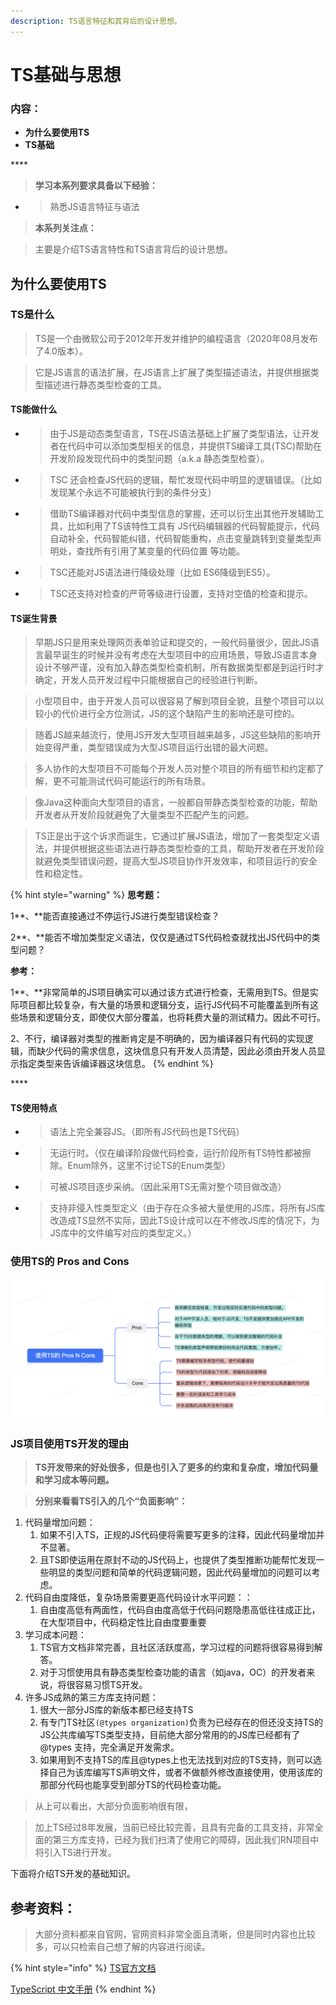 ```yaml
---
description: TS语言特征和其背后的设计思想。
---
```


# TS基础与思想



### 内容：

* **为什么要使用TS**
* **TS基础**

\*\*\*\*

> **学习本系列要求具备以下经验：**

* > 熟悉JS语言特征与语法

> **本系列关注点：**

> 主要是介绍TS语言特性和TS语言背后的设计思想。





## 为什么要使用TS

### TS是什么

> TS是一个由微软公司于2012年开发并维护的编程语言（2020年08月发布了4.0版本）。

> 它是JS语言的语法扩展，在JS语言上扩展了类型描述语法，并提供根据类型描述进行静态类型检查的工具。

#### TS能做什么

* > 由于JS是动态类型语言，TS在JS语法基础上扩展了类型语法，让开发者在代码中可以添加类型相关的信息，并提供TS编译工具\(TSC\)帮助在开发阶段发现代码中的类型问题（a.k.a 静态类型检查）。
* > TSC 还会检查JS代码的逻辑，帮忙发现代码中明显的逻辑错误。（比如发现某个永远不可能被执行到的条件分支）
* > 借助TS编译器对代码中类型信息的掌握，还可以衍生出其他开发辅助工具，比如利用了TS该特性工具有 JS代码编辑器的代码智能提示，代码自动补全，代码智能纠错，代码智能重构，点击变量跳转到变量类型声明处，查找所有引用了某变量的代码位置 等功能。
* > TSC还能对JS语法进行降级处理（比如 ES6降级到ES5）。
* > TSC还支持对检查的严苛等级进行设置，支持对空值的检查和提示。

#### TS诞生背景

> 早期JS只是用来处理网页表单验证和提交的，一般代码量很少，因此JS语言最早诞生的时候并没有考虑在大型项目中的应用场景，导致JS语言本身设计不够严谨，没有加入静态类型检查机制，所有数据类型都是到运行时才确定，开发人员开发过程中只能根据自己的经验进行判断。

> 小型项目中，由于开发人员可以很容易了解到项目全貌，且整个项目可以以较小的代价进行全方位测试，JS的这个缺陷产生的影响还是可控的。

> 随着JS越来越流行，使用JS开发大型项目越来越多，JS这些缺陷的影响开始变得严重，类型错误成为大型JS项目运行出错的最大问题。

> 多人协作的大型项目不可能每个开发人员对整个项目的所有细节和约定都了解，更不可能测试代码可能运行的所有场景。

> 像Java这种面向大型项目的语言，一般都自带静态类型检查的功能，帮助开发者从开发阶段就避免了大量类型不匹配产生的问题。

> TS正是出于这个诉求而诞生，它通过扩展JS语法，增加了一套类型定义语法，并提供根据这些语法进行静态类型检查的工具，帮助开发者在开发阶段就避免类型错误问题，提高大型JS项目协作开发效率，和项目运行的安全性和稳定性。

{% hint style="warning" %}
**思考题：**

1**、**能否直接通过不停运行JS进行类型错误检查？

2**、**能否不增加类型定义语法，仅仅是通过TS代码检查就找出JS代码中的类型问题？

**参考：**

1**、**非常简单的JS项目确实可以通过该方式进行检查，无需用到TS。但是实际项目都比较复杂，有大量的场景和逻辑分支，运行JS代码不可能覆盖到所有这些场景和逻辑分支，即使仅大部分覆盖，也将耗费大量的测试精力。因此不可行。

2、不行，编译器对类型的推断肯定是不明确的，因为编译器只有代码的实现逻辑，而缺少代码的需求信息，这块信息只有开发人员清楚，因此必须由开发人员显示指定类型来告诉编译器这块信息。
{% endhint %}

\*\*\*\*

#### TS使用特点

* > 语法上完全兼容JS。（即所有JS代码也是TS代码）
* > 无运行时。（仅在编译阶段做代码检查，运行阶段所有TS特性都被擦除。Enum除外，这里不讨论TS的Enum类型）
* > 可被JS项目逐步采纳。（因此采用TS无需对整个项目做改造）
* > 支持非侵入性类型定义（由于存在众多被大量使用的JS库，将所有JS库改造成TS显然不实际，因此TS设计成可以在不修改JS库的情况下，为JS库中的文件编写对应的类型定义。）

### 使用TS的 Pros and Cons

![](../../.gitbook/assets/jie-ping-20210625-shang-wu-2.59.19.png)



### JS项目使用TS开发的理由

> **TS开发带来的好处很多，但是也引入了更多的约束和复杂度，增加代码量和学习成本等问题。**

> **分别来看看TS引入的几个“负面影响”：**

1. 代码量增加问题：
   1. 如果不引入TS，正规的JS代码便将需要写更多的注释，因此代码量增加并不显著。
   2. 且TS即使运用在原封不动的JS代码上，也提供了类型推断功能帮忙发现一些明显的类型问题和简单的代码逻辑问题，因此代码量增加的问题可以考虑。
2. 代码自由度降低，复杂场景需要更高代码设计水平问题：：
   1. 自由度高低有两面性，代码自由度高低于代码问题隐患高低往往成正比，在大型项目中，代码稳定性比自由度要重要
3. 学习成本问题：
   1. TS官方文档非常完善，且社区活跃度高，学习过程的问题将很容易得到解答。
   2. 对于习惯使用具有静态类型检查功能的语言（如java，OC）的开发者来说，将很容易习惯TS开发。
4. 许多JS成熟的第三方库支持问题：
   1. 很大一部分JS库的新版本都已经支持TS
   2. 有专门TS社区`(@types organization)`负责为已经存在的但还没支持TS的JS公共库编写TS类型支持，目前绝大部分常用的的JS库已经都有了@types 支持，完全满足开发需求。
   3. 如果用到不支持TS的库且@types上也无法找到对应的TS支持，则可以选择自己为该库编写TS声明文件，或者不做额外修改直接使用，使用该库的那部分代码也能享受到部分TS的代码检查功能。

> 从上可以看出，大部分负面影响很有限，

> 加上TS经过8年发展，当前已经比较完善，且具有完备的工具支持，非常全面的第三方库支持，已经为我们扫清了使用它的障碍，因此我们RN项目中将引入TS进行开发。





下面将介绍TS开发的基础知识。



## 参考资料：

> 大部分资料都来自官网，官网资料非常全面且清晰，但是同时内容也比较多，可以只检索自己想了解的内容进行阅读。

{% hint style="info" %}
[TS官方文档](https://www.typescriptlang.org/docs/)

[TypeScript 中文手册](https://typescript.bootcss.com/)
{% endhint %}



